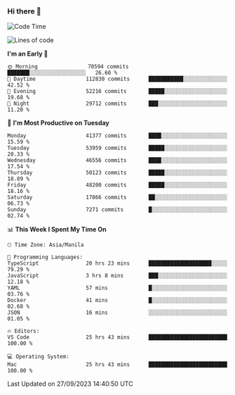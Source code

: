 ### Hi there 👋

<!--START_SECTION:waka-->
![Code Time](http://img.shields.io/badge/Code%20Time-4%2C379%20hrs%2010%20mins-blue)

![Lines of code](https://img.shields.io/badge/From%20Hello%20World%20I%27ve%20Written-104.8%20million%20lines%20of%20code-blue)

**I'm an Early 🐤** 

```text
🌞 Morning                70594 commits       ███████░░░░░░░░░░░░░░░░░░   26.60 % 
🌆 Daytime                112830 commits      ███████████░░░░░░░░░░░░░░   42.52 % 
🌃 Evening                52216 commits       █████░░░░░░░░░░░░░░░░░░░░   19.68 % 
🌙 Night                  29712 commits       ███░░░░░░░░░░░░░░░░░░░░░░   11.20 % 
```
📅 **I'm Most Productive on Tuesday** 

```text
Monday                   41377 commits       ████░░░░░░░░░░░░░░░░░░░░░   15.59 % 
Tuesday                  53959 commits       █████░░░░░░░░░░░░░░░░░░░░   20.33 % 
Wednesday                46556 commits       ████░░░░░░░░░░░░░░░░░░░░░   17.54 % 
Thursday                 50123 commits       █████░░░░░░░░░░░░░░░░░░░░   18.89 % 
Friday                   48200 commits       █████░░░░░░░░░░░░░░░░░░░░   18.16 % 
Saturday                 17866 commits       ██░░░░░░░░░░░░░░░░░░░░░░░   06.73 % 
Sunday                   7271 commits        █░░░░░░░░░░░░░░░░░░░░░░░░   02.74 % 
```


📊 **This Week I Spent My Time On** 

```text
🕑︎ Time Zone: Asia/Manila

💬 Programming Languages: 
TypeScript               20 hrs 23 mins      ████████████████████░░░░░   79.29 % 
JavaScript               3 hrs 8 mins        ███░░░░░░░░░░░░░░░░░░░░░░   12.18 % 
YAML                     57 mins             █░░░░░░░░░░░░░░░░░░░░░░░░   03.76 % 
Docker                   41 mins             █░░░░░░░░░░░░░░░░░░░░░░░░   02.68 % 
JSON                     16 mins             ░░░░░░░░░░░░░░░░░░░░░░░░░   01.05 % 

🔥 Editors: 
VS Code                  25 hrs 43 mins      █████████████████████████   100.00 % 

💻 Operating System: 
Mac                      25 hrs 43 mins      █████████████████████████   100.00 % 
```


 Last Updated on 27/09/2023 14:40:50 UTC
<!--END_SECTION:waka-->


<!--
**rad182/rad182** is a ✨ _special_ ✨ repository because its `README.md` (this file) appears on your GitHub profile.

Here are some ideas to get you started:

- 🔭 I’m currently working on ...
- 🌱 I’m currently learning ...
- 👯 I’m looking to collaborate on ...
- 🤔 I’m looking for help with ...
- 💬 Ask me about ...
- 📫 How to reach me: ...
- 😄 Pronouns: ...
- ⚡ Fun fact: ...
-->
